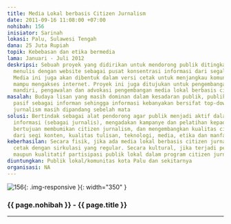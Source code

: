 ```yaml
---
title: Media Lokal berbasis Citizen Jurnalism
date: 2011-09-16 11:08:00 +07:00
nohibah: 156
inisiator: Sarinah
lokasi: Palu, Sulawesi Tengah
dana: 25 Juta Rupiah
topik: Kebebasan dan etika bermedia
lama: Januari - Juli 2012
deskripsi: Sebuah proyek yang didirikan untuk mendorong publik ditingkatan lokal untuk
  menulis dengan website sebagai pusat konsentrasi informasi dari segala jaringan.
  Media ini juga akan dibentuk dalam versi cetak untuk menjangkau komunitas yang belum
  mampu mengakses internet. Proyek ini juga ditujukan untuk pengembangan manajemen
  mandiri, pengawalan dan advokasi pengembangan media lokal berbasis citizen jurnalism
masalah: Budaya lisan yang masih dominan dalam kesadaran publik, publik yang masih
  pasif sebagai informan sehingga informasi kebanyakan bersifat top-down, dan citizen
  jurnalism masih dipandang sebelah mata
solusi: Bertindak sebagai alat pendorong agar publik menjadi aktif dalam memberikan
  informasi (sebagai jurnalis), mengadakan kampanye dan pelatihan kepada publik yang
  bertujuan membumikan citizen jurnalism, dan mengembangkan kualitas citizen jurnalism
  dari segi konten, kualitas tulisan, teknologi, media, etika dan manfaat
keberhasilan: Secara fisik, jika ada media lokal berbasis citizen jurnalism yang berwujud
  cetak dengan sirkulasi yang regular. Secara kultural, jika terjadi peningkatan kuantitatif
  maupun kualitatif partisipasi publik lokal dalam program citizen jurnalism ini
diuntungkan: Publik lokal/komunitas kota Palu dan sekitarnya
organisasi: NA
---
```


![156](/static/img/hibahcmb/156.png){: .img-responsive }{: width="350" }

### {{ page.nohibah }} - {{ page.title }}

---
